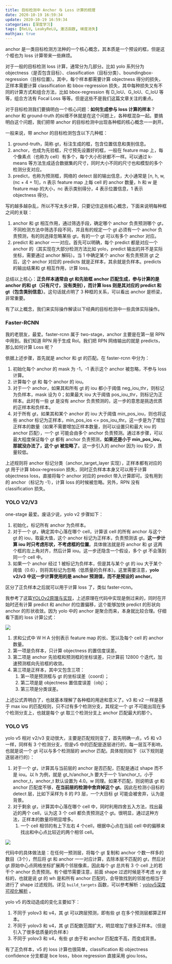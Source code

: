 ```yaml
---
title: 目标检测中 Anchor 与 Loss 计算的梳理
date: 2020-10-19 16:59:34
update: 2020-10-19 16:59:34
categories: [深度学习]
tags: [ReLU, LeakyReLU, 激活函数, 梯度消失]
mathjax: true
---
```


anchor 是一类目标检测方法种的一个核心概念，其本质是一个预设的框，但是这个框也为 loss 计算带来一些麻烦。

<!-- more -->

对于一般的目标检测 loss 计算，通常分为几部分。比如 yolo 系列分为 objectness（是否包含目标）、classification（目标分类）、boundingbox-regression（目标位置）。其中，每个样本都需要计算 objectness 得分的损失，正样本需要计算 classification 和 bbox-regression 损失，其中每种损失又有不同的计算方式和组合方法，比如 bbox-regression 有 D\_IoU、G\_IoU、C\_IoU 等等，组合方法有 Focal Loss 等等。但是这些不是我们这篇文章关注的重点。

对于目标检测我们要搞明白一个核心问题：**如何生成参与 loss 计算的样本**？anchor 和 ground-truth 的纠缠不休就是在这个问题上，各种框混杂一起。要搞明白这个问题，我们把带 anchor 的目标检测中出现各种框的核心概念一一剥开。

一般来说，带 anchor 的目标检测包含以下几种框：

1. ground-truth，简称 gt，标注生成的框，包含位置信息和类别信息。
2. anchor，也成为先验框，尺寸预先设置好的框，一般在 feature map 上，每个像素点（也称为 cell）有多个，每个大小形状都不一样。可以通过 k-means 等方法生成适合数据集的尺寸，同时大小不同的尺寸也和模型的多个检测分支对应。
3. predict，也称为预测框，网络的 detect 层的输出信息，大小通常是 [n, h, w, (nc + 4 + 1)]，n 表示 feature map 上每 cell 的 anchor 数量，h 和 w 是 feature map 的大小，nc 表示类别得分，4 表示位置信息，1 表示 objectness 得分。

写的越多越杂乱，所以不写太多计算，只要记住这些核心概念，下面来说明每种框之间的关联：

1. anchor 和 gt 相互作用，通过筛选手段，确定哪个 anchor 负责预测哪个 gt，不同检测方法中筛选手段不同，并且有的规定一个 gt 必须有一个 anchor 负责预测，有的则选择忽略某些 gt，有的一个 gt 可以有多个 anchor 对应。
2. predict 和 anchor 一一对应。首先可以明确，每个 predict 都是对应一个 anchor 的（其实现在大部分检测方法比如 yolo，predict 输出的并不是实际坐标，需要通过 anchor 解码）。当 1 中确定某个 anchor 有负责预测 gt 之后，这个 anchor 对应的 predicts 就是正样本，其余就是负样本。predicts 的输出结果和 gt 相互作用，计算 loss。

总结以上核心：**正负样本通常由 gt 和先验框 anchor 匹配生成，参与计算的是 anchor 的和 gt（只有尺寸，没有类别），而计算 loss 则是其对应的 predict 和 gt（包含类别信息）**。这句话就点明了 3 种框的关系，可以看出 anchor 是桥梁，非常重要。

有了以上概念，我们来实际操作解读以下经典的目标检测中一些具体实际操作。

### Faster-RCNN

我的老朋友，最爱。faster-rcnn 属于 two-stage，anchor 主要是在第一层 RPN 中用到。我们知道 RPN 用于生成 RoI。我们把 RPN 网络输出的就是 predicts，那么如何计算 Loss 呢？

依据上述步骤，首先就是 anchor 和 gt 的匹配。在 faster-rcnn 中分为：

1. 初始化每个 anchor 的 mask  为 -1，-1 表示这个 anchor 被忽略，不参与 loss 计算。
2. 计算每个 gt 和 每个 anchor 的 iou。
3. 对于一个 anchor，如果其和所有 gt 的 iou 都小于阈值 neg\_iou\_thr，则标记为负样本，mask 设为 0；如果最大 iou 大于阈值 pos\_iou\_thr，则标记为正样本。此时有一些 gt 是没有 anchor 负责预测的，这一步的意思是挑选优质的正样本和负样本。
4. 对于所有 gt，如果其和某个 anchor 的 iou 大于阈值 min\_pos\_iou，则也将这些 anchor 标记为正样本，min\_pos\_ios <= pos\_iou\_thr。这一步是为了增加正样本的数量（如果不需要增加正样本数量，则可以设置只和最大 iou 的 anchor 匹配），一个 gt 可能会由多个 anchor 负责预测。通过本步骤，可以最大程度保证每个 gt 都有 anchor 负责预测，**如果还是小于 min\_pos\_iou，那就没办法了，这个 gt 被忽略了**。这一步引入的 anchor 因为 iou 较少，质量较低。

上述规则将 anchor 标记分类（anchor\_target\_layer 实现），正样本都有对应的 gt 用于计算 bbox-regression 损失，同时正负样本本身又可以用于计算 objectness loss，直接将每个 anchor 对应的 predict 带入计算即可。没有用到的 anchor（标记为 -1），计算 loss 的时候被忽略。另外，RPN 没有 classification 损失。

### YOLO V2/V3

one-stage 最爱。废话少说，yolo v2 步骤如下：

1. 初始化，标记所有 anchor 为负样本。
2. 对于一个 gt，确定其中心落在哪个 cell，计算该 cell 的所有 anchor 与这个 gt 的 iou，取最大值，这个 anchor 标记为正样本，负责预测该 gt。**这一步计算 iou 时只考虑形状，不考虑框的位置**。具体做法就是将 anchor 和 gt 这两个框的左上角对齐，然后计算 iou。这一步还隐含一个假设，多个 gt 不会落到同一个 cell 中。
3. 如果一个 anchor 经过 1 被标记为负样本，但是其与某个 gt 的 iou 大于某个阈值（0.6），则将其标记为忽略（低质量的负样本）。这里需要注意，**yolo v2/v3 中这一步计算使用的是 anchor 预测值，而不是预设的 anchor**。

区分了正负样本之后就可以用于计算 loss 了，类似 faster-rcnn。

我参考了这篇[YOLOv2原理与实现](https://zhuanlan.zhihu.com/p/35325884)，上述原理在代码中实现是倒过来的，同时在开始时还有计算 predict 和 anchor  的位置偏移，这个能够加快 predict 的形状向 anchor 的形状收敛。因为 yolo 中的 anchor 是聚合而来，本身就比较合理。仔细看下面的 loss 计算公式：

![](/images/posts/dl/anchor/yolov2_loss.jpg)

1. 求和公式中 W H A 分别表示 feature map 的长、宽以及每个 cell 的 anchor 数量。
2. 第一项是负样本，只计算 objectness 的置信度误差。
3. 第二项是 anchor 先验框和预测框的坐标误差，只计算前 12800 个迭代，加速预测框向先验框的收敛。
4. 第三项是正样本，其中又包含三项：
   1. 第一项是预测框与 gt 的坐标误差（coord）；
   2. 第二项是是 objectness 置信度误差（obj）；
   3. 第三项是分类误差。

上述公式弄明白了，也就基本理解了各种框的用途和意义了。v3 和 v2 一样是基于 max iou 的匹配规则，只不过有多个检测分支，其规定一个 gt 不可能出现在多个检测分支上，也就是每个 gt 取三个检测分支上 anchor 匹配最大的那个。

### YOLO V5

yolo v5 相对 v2/v3 变动很大，主要是匹配规则变了，首先明确一点，v5 和 v3 一样，同样有 3 个检测分支，但是v5 中的匹配是逐层进行的，每一层互不影响，也就是说一个 gt 可以与多个检测层的 anchor 匹配。具体规则如下（以下规则是逐层进行的）：

1. 对于一个 gt，计算其与当前层的 anchor 是否匹配，匹配是通过 shape 而不是 iou。以 h 为例，就是 gt\_h/anchor\_h 要大于一个 1/anchor\_t，小于 anchor\_t，anchor\_t 默认设置为 4.0。w 同理。如果不匹配，则说明该 gt 和 anchor 匹配度不够，**在当前层的检测中舍弃掉这个 gt**。因此在检测小目标的 detect 层，比如下采样为 8 的 P3 层，一个大目标 gt 可能会被舍弃，认为是背景。
2. 对于剩余 gt，计算其中心落在哪个 cell 中，同时利用四舍五入方法，找出最近的两个 cell，认为这 3 个 cell 都负责预测这个 gt。很明显，通过这种方法，正样本的数量将明显增多。
   1. 一个 cell 相邻的有上下左右 4 个cell，根据中心点在当前 cell 中的偏移来找出和中心点比较近的两个相邻 cell。

![](/images/posts/dl/anchor/yolov5_near_cell.jpg)

代码中的具体做法是：在任何一预测层，将每个 gt 复制和 anchor 个数一样多的数目（3个），然后将 gt 和 anchor 一一对应计算，去除本层不匹配的 gt，然后对 gt 原始中心点网格坐标扩展两个邻居像素，因此每个 gt 总共有 3 个 cell 上的若干个 anchor 负责预测。有个细节需要注意，前面 shape 过滤时候是不考虑 xy 坐标的，也就是说 gt 的 wh 是和所有 anchor 匹配的，会导致找到的邻居也相当于进行了 shape 过滤规则。详见 `build_targets` 函数，可以参考解析：[yolov5深度可视化解析](https://zhuanlan.zhihu.com/p/183838757) 。

yolo v5 的改动造成的变化主要如下：

1. 不同于 yolov3 和 v4，其 gt 可以跨层预测，即有些 gt 在多个预测层都算正样本。
2. 不同于 yolov3 和 v4，其 gt 匹配数范围扩大，明显增加了很多正样本。（但是引入了很多低质量的负样本）
3. 不同于 yolov3 和 v4，有些 gt 由于和 anchor 匹配度不高，而变成背景。

有了正负样本，v5 的 loss 计算也很简单，classification 和 objectness confidence 分支都是 bce loss，bbox regression 直接采用 giou loss。
